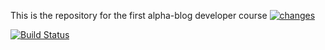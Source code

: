 This is the repository for the first alpha-blog developer course
[![changes](http://dash.127.0.0.1.nip.io/get-github-installation-link-for-org)](http://dash.127.0.0.1.nip.io/get-github-installation-link-for-org)

[![Build Status](http://dash.127.0.0.1.nip.io/assets/github-1576cc5eebe0bd7c270642fb1283a72585fc26e7e2acb87250484d008f6f032d.svg)](https://google.com)
